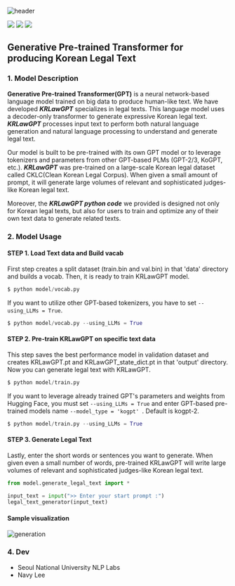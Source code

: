 ![header](https://capsule-render.vercel.app/api?type=transparent&color=gradient&height=300&section=header&text=%20KRLawGPT%20&fontColor=317589&textBg=true&fontSize=100)

<img src="https://img.shields.io/badge/GPT-3776AB?style=flat-square&logo=Gitee&logoColor=white"/> <img src="https://img.shields.io/badge/Python-3776AB?style=flat-square&logo=Python&logoColor=white"/> <img src="https://img.shields.io/badge/Colab-3776AB?style=flat-square&logo=Google Colab&logoColor=white"/> 

## Generative Pre-trained Transformer for producing Korean Legal Text

### 1. Model Description

 **Generative Pre-trained Transformer(GPT)** is a neural network-based language model trained on big data to produce human-like text. We have developed ***KRLawGPT*** specializes in legal texts. This language model uses a decoder-only transformer to generate expressive Korean legal text. ***KRLawGPT*** processes input text to perform both natural language generation and natural language processing to understand and generate legal text. 
 
  Our model is built to be pre-trained with its own GPT model or to leverage tokenizers and parameters from other GPT-based PLMs (GPT-2/3, KoGPT, etc.).
 ***KRLawGPT*** was pre-trained on a large-scale Korean legal dataset called CKLC(Clean Korean Legal Corpus). When given a small amount of prompt, it will generate large volumes of relevant and sophisticated judges-like Korean legal text.
 
 Moreover, the ***KRLawGPT python code*** we provided is designed not only for Korean legal texts, but also for users to train and optimize any of their own text data to generate related texts.


### 2. Model Usage


#### STEP 1. Load Text data and Build vacab

First step creates a split dataset (train.bin and val.bin) in that 'data' directory and builds a vocab. Then, it is ready to train KRLawGPT model.
```python
$ python model/vocab.py
```

If you want to utilize other GPT-based tokenizers, you have to set ```--using_LLMs = True```.
```python
$ python model/vocab.py --using_LLMs = True
```


#### STEP 2. Pre-train KRLawGPT on specific text data

This step saves the best performance model in validation dataset and creates KRLawGPT.pt and KRLawGPT_state_dict.pt in that 'output' directory. Now you can generate legal text with KRLawGPT.
```python
$ python model/train.py
```
If you want to leverage already trained GPT's parameters and weights from Hugging Face, you must set ```--using_LLMs = True``` and enter GPT-based pre-trained models name ```--model_type = 'kogpt' ```. Default is kogpt-2.
```python
$ python model/train.py --using_LLMs = True 
```


#### STEP 3. Generate Legal Text

Lastly, enter the short words or sentences you want to generate. When given even a small number of words, pre-trained KRLawGPT will write large volumes of relevant and sophisticated judges-like Korean legal text.
```python
from model.generate_legal_text import *

input_text = input(">> Enter your start prompt :")
legal_text_generator(input_text)
```

#### Sample visualization

![generation](https://user-images.githubusercontent.com/105137667/231640382-a7129aa7-bf06-4b29-b767-f1fc3b42ccb5.gif)

### 4. Dev
- Seoul National University NLP Labs
- Navy Lee
